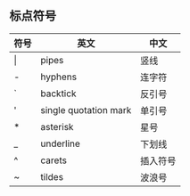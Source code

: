 ## 标点符号
| 符号  | 英文 | 中文 |
|----- |----- |-----|
| \|  | pipes | 竖线 |
| -   | hyphens | 连字符 |
| `   | backtick| 反引号 |
| '   | single quotation mark<br> | 单引号 |
| *   | asterisk| 星号 |
| _   | underline | 下划线 |
| ^   | carets | 插入符号 |
| ~   | tildes | 波浪号  |

